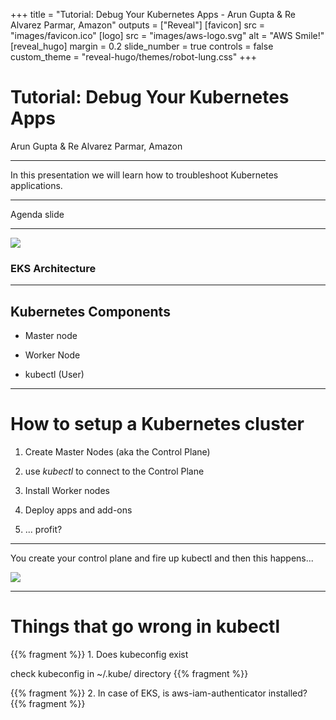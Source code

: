 +++
title = "Tutorial: Debug Your Kubernetes Apps - Arun Gupta & Re Alvarez Parmar, Amazon"
outputs = ["Reveal"]
[favicon]
src = "images/favicon.ico"
[logo]
src = "images/aws-logo.svg"
alt = "AWS Smile!"
[reveal_hugo]
margin = 0.2
slide_number = true
controls = false
custom_theme = "reveal-hugo/themes/robot-lung.css"
+++

# Tutorial: Debug Your Kubernetes Apps
 Arun Gupta & Re Alvarez Parmar, Amazon


---

In this presentation we will learn how to troubleshoot Kubernetes applications. 

---

Agenda slide

---

![](images/eks-arch.jpg)

### EKS Architecture

---

## Kubernetes Components


- Master node

- Worker Node

- kubectl (User)

---

# How to setup a Kubernetes cluster

1. Create Master Nodes (aka the Control Plane)

2. use *kubectl* to connect to the Control Plane

3. Install Worker nodes

4. Deploy apps and add-ons

5. ... profit? 

--- 

You create your control plane and fire up kubectl and then this happens...

![](images/kubectl-fail.png)

---

# Things that go wrong in kubectl 

{{% fragment %}} 1. Does kubeconfig exist

   check kubeconfig in ~/.kube/ directory {{% fragment %}}

{{% fragment %}} 2. In case of EKS, is aws-iam-authenticator installed? {{% fragment %}}
